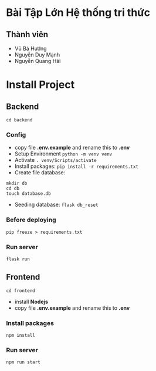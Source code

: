 # Bài Tập Lớn Hệ thống tri thức
## Thành viên
* Vũ Bá Hướng
* Nguyễn Duy Mạnh
* Nguyễn Quang Hải
# Install Project
## Backend
``` cd backend ```
### Config
- copy file **.env.example** and rename this to **.env**
- Setup Environment ``` python -m venv venv ``` 
- Activate ``` . venv/Scripts/activate ```
- Install packages: ``` pip install -r requirements.txt ```
- Create file database: 
```
mkdir db
cd db
touch database.db
```
- Seeding database: ``` flask db_reset ```
### Before deploying
``` pip freeze > requirements.txt ```
### Run server
``` flask run ```
## Frontend
``` cd frontend ```
- install **Nodejs**
- copy file **.env.example** and rename this to **.env**
### Install packages
``` npm install ```
### Run server
``` npm run start ```